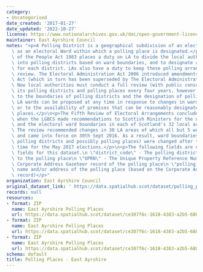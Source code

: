 ```yaml
---
category:
- Uncategorised
date_created: '2017-01-27'
date_updated: '2022-10-27'
license: https://www.nationalarchives.gov.uk/doc/open-government-licence/version/3/
maintainer: East Ayrshire Council
notes: "<p>A Polling District is a geographical subdivision of an electoral area such\
  \ as an electoral Ward within which a polling place is designated.</p>\n<p>The Representation\
  \ of the People Act 1983 places a duty on LA to divide the local authority area\
  \ into polling districts based on ward boundaries, and to designate a polling place\
  \ for each district. LAs also have a duty to keep these polling arrangements under\
  \ review. The Electoral Administration Act 2006 introduced amendments to the 1983\
  \ Act (which in turn has been superseded by The Electoral Administration Act 2013).\
  \ Now local authorities must conduct a full review (with public consultation) of\
  \ its polling districts and polling places every four years, however adjustments\
  \ to the boundaries of polling districts and the designation of polling places within\
  \ LA wards can be proposed at any time in response to changes in ward boundaries\
  \ or to the availability of premises that can be reasonably designated as polling\
  \ places.</p>\n<p>The Fifth Review of Electoral Arrangements concluded in May 2016\
  \ when the LGBCS made recommendations to Scottish Ministers for the number of Councillors\
  \ and the electoral ward boundaries in each of Scotland's 32 local authorities.\
  \ The review recommended changes in 30 LA areas of which all but 5 were accepted\
  \ and came into force on 30th Sept 2016. As a result, ward boundaries (and therefore\
  \ polling districts and possibly polling places) were changed after this date in\
  \ time for the May 2017 elections.</p>\n<p>The following fields are now MANDATORY\
  \ fields for this dataset.\n \"district_code\" - The polling district code linked\
  \ to the polling place\n \"UPRN\" - The Unique Property Reference Number for the\
  \ Corporate Address Gazeteer record of the polling place\n \"polling_place\" - The\
  \ name and/or address of the polling place (based on the Corporate Address Gazeteer\
  \ record)</p>"
organization: East Ayrshire Council
original_dataset_link: ' https://data.spatialhub.scot/dataset/polling_places-ea'
records: null
resources:
- format: ZIP
  name: East Ayrshire Polling Places
  url: https://data.spatialhub.scot/dataset/ce307f6c-1618-4383-a2b5-6883a96a6562/resource/d6e27a2f-8c1e-43a0-a8b1-56691e9244ef/download/eapplace.zip
- format: ZIP
  name: East Ayrshire Polling Places
  url: https://data.spatialhub.scot/dataset/ce307f6c-1618-4383-a2b5-6883a96a6562/resource/79ed9d6a-9a20-4ae4-8288-d37d579b95ef/download/eapplace.zip
- format: ZIP
  name: East Ayrshire Polling Places
  url: https://data.spatialhub.scot/dataset/ce307f6c-1618-4383-a2b5-6883a96a6562/resource/2b659a8a-1491-4d95-a024-b56c585c6077/download/polling-placea.zip
schema: default
title: Polling Places - East Ayrshire
---
```

